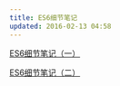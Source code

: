 ```yaml
---
title: ES6细节笔记
updated: 2016-02-13 04:58
---
```


[ES6细节笔记（一）](es6-details-1)

[ES6细节笔记（二）](es6-details-2)